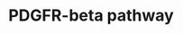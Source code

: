---
annotations:
- id: PW:0000003
  parent: signaling pathway
  type: Pathway Ontology
  value: signaling pathway
- id: PW:0000607
  parent: disease pathway
  type: Pathway Ontology
  value: ovarian cancer pathway
- id: DOID:2394
  parent: disease of cellular proliferation
  type: Disease Ontology
  value: ovarian cancer
- id: PW:0000605
  parent: disease pathway
  type: Pathway Ontology
  value: cancer pathway
authors:
- Khanspers
- AlexanderPico
- Fehrhart
description: 'Simplified PDGFR-beta pathway, based on figure 7B from Zhang et al:
  https://www.ncbi.nlm.nih.gov/pubmed/27372738  Platelet-derived growth factor receptors
  (PDGFR) are cell surface tyrosine kinase receptors for members of the platelet-derived
  growth factor (PDGF) family. PDGF subunits -A and -B are important factors regulating
  cell proliferation, cellular differentiation, cell growth, development and many
  diseases including cancer. There are two forms of the PDGFR, alpha and beta each
  encoded by a different gene. Depending on which growth factor is bound, PDGFR homo-
  or heterodimerizes.  Source: [https://en.wikipedia.org/wiki/Platelet-derived_growth_factor_receptor
  Wikipedia]'
last-edited: 2019-11-29
organisms:
- Homo sapiens
redirect_from:
- /index.php/Pathway:WP3972
- /instance/WP3972
- /instance/WP3972_rr108157
revision: r108157
schema-jsonld:
- '@context': https://schema.org/
  '@id': https://wikipathways.github.io/pathways/WP3972.html
  '@type': Dataset
  creator:
    '@type': Organization
    name: WikiPathways
  description: 'Simplified PDGFR-beta pathway, based on figure 7B from Zhang et al:
    https://www.ncbi.nlm.nih.gov/pubmed/27372738  Platelet-derived growth factor receptors
    (PDGFR) are cell surface tyrosine kinase receptors for members of the platelet-derived
    growth factor (PDGF) family. PDGF subunits -A and -B are important factors regulating
    cell proliferation, cellular differentiation, cell growth, development and many
    diseases including cancer. There are two forms of the PDGFR, alpha and beta each
    encoded by a different gene. Depending on which growth factor is bound, PDGFR
    homo- or heterodimerizes.  Source: [https://en.wikipedia.org/wiki/Platelet-derived_growth_factor_receptor
    Wikipedia]'
  keywords:
  - ELK1
  - ERK1
  - FOS
  - GRB1
  - GRB2
  - HRAS
  - JAK1
  - JAK2
  - JNK1
  - JNKK1
  - JUN
  - MEK1
  - MEKK
  - PDGFRB
  - PIK3CA
  - PKR
  - PLCG1
  - PRKCA
  - PRKCB
  - RAF1
  - RASA1
  - SHC1
  - SOS1
  - SRF
  - STAT1
  - STAT3
  - STAT5A
  - STAT5B
  - STAT6
  license: CC0
  name: PDGFR-beta pathway
seo: CreativeWork
title: PDGFR-beta pathway
wpid: WP3972
---
